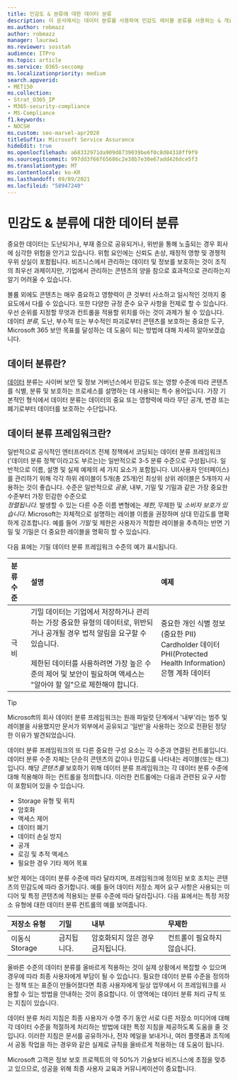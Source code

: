 ```yaml
---
title: 민감도 & 분류에 대한 데이터 분류
description: 이 문서에서는 데이터 분류를 사용하여 민감도 레이블 분류를 사용하는 & 개요를 Microsoft 365.
ms.author: robmazz
author: robmazz
manager: laurawi
ms.reviewer: sosstah
audience: ITPro
ms.topic: article
ms.service: O365-seccomp
ms.localizationpriority: medium
search.appverid:
- MET150
ms.collection:
- Strat_O365_IP
- M365-security-compliance
- MS-Compliance
f1.keywords:
- NOCSH
ms.custom: seo-marvel-apr2020
titleSuffix: Microsoft Service Assurance
hideEdit: true
ms.openlocfilehash: a68332971da909d8739039be6f0c8d84310ff9f9
ms.sourcegitcommit: 997dd3f66f65686c2e38b7e30e67add426dce5f3
ms.translationtype: MT
ms.contentlocale: ko-KR
ms.lasthandoff: 09/09/2021
ms.locfileid: "58947240"
---
```

# <a name="data-classification--sensitivity-label-taxonomy"></a>민감도 & 분류에 대한 데이터 분류

중요한 데이터는 도난되거나, 부재 중으로 공유되거나, 위반을 통해 노출되는 경우 회사에 심각한 위험을 안기고 있습니다. 위험 요인에는 신뢰도 손상, 재정적 영향 및 경쟁적 우위 상실이 포함됩니다. 비즈니스에서 관리하는 데이터 및 정보를 보호하는 것이 조직의 최우선 과제이지만, 기업에서 관리하는 콘텐츠의 양을 참으로 효과적으로 관리하는지 알기 어려울 수 있습니다.

볼륨 외에도 콘텐츠는 매우 중요하고 영향력이 큰 것부터 사소하고 일시적인 것까지 중요도에서 다를 수 있습니다. 또한 다양한 규정 준수 요구 사항을 전제로 할 수 있습니다. 우선 순위를 지정할 무엇과 컨트롤을 적용할 위치를 아는 것이 과제가 될 수 있습니다. 데이터 *분류,* 도난, 부수적 또는 부수적인 파괴로부터 콘텐츠를 보호하는 중요한 도구, Microsoft 365 보안 목표를 달성하는 데 도움이 되는 방법에 대해 자세히 알아보겠습니다.

## <a name="what-is-data-classification"></a>데이터 분류란?

[데이터](/microsoft-365/compliance/data-classification-overview) 분류는 사이버 보안 및 정보 거버넌스에서 민감도 또는 영향 수준에 따라 콘텐츠를 식별, 분류 및 보호하는 프로세스를 설명하는 데 사용되는 특수 용어입니다. 가장 기본적인 형식에서 데이터 분류는 데이터의 중요 또는 영향력에 따라 무단 공개, 변경 또는 폐기로부터 데이터를 보호하는 수단입니다.

## <a name="what-is-a-data-classification-framework"></a>데이터 분류 프레임워크란?

일반적으로 공식적인 엔터프라이즈 전체 정책에서 코딩되는 데이터 분류 프레임워크('데이터 분류 정책'이라고도 부르는)는 일반적으로 3-5 분류 수준으로 구성됩니다. 일반적으로 이름, 설명 및 실제 예제의 세 가지 요소가 포함됩니다. UI(사용자 인터페이스)를 관리하기 위해 각각 하위 레이블이 5개(총 25개)인 최상위 상위 레이블은 5개까지 사용하는 것이 좋습니다. 수준은 일반적으로 *공용,* 내부, 기밀 및 기밀과 같은 가장 중요한 수준부터 가장 민감한 수준으로   
 *정렬됩니다.* 발생할 수 있는 다른 수준 이름 변형에는 *제한,* 무제한 및 *소비자 보호가 있습니다.* Microsoft는 자체적으로 설명하는 레이블 이름을 권장하며 상대 민감도를 명확하게 강조합니다. 예를 들어 *기밀* 및 제한은 사용자가 적합한 레이블을  추측하는 반면 기밀 및 기밀은 더 중요한 레이블을 명확히 할 수 있습니다.   

다음 표에는 기밀 데이터  분류 프레임워크 수준의 예가 표시됩니다.

|**분류 수준**|**설명**|**예제**|
|:-----------------------|:--------------|:-----------|
| 극비 | 기밀 데이터는 기업에서 저장하거나 관리하는 가장 중요한 유형의 데이터로, 위반되거나 공개될 경우 법적 알림을 요구할 수 있습니다. <br><br> 제한된 데이터를 사용하려면 가장 높은 수준의 제어 및 보안이 필요하며 액세스는 "알아야 할 일"으로 제한해야 합니다. | 중요한 개인 식별 정보(중요한 PII) <br> Cardholder 데이터 <br> PHI(Protected Health Information) <br> 은행 계좌 데이터 |

>[!TIP]
>Microsoft의 회사 데이터 분류 프레임워크는 원래 파일럿 단계에서 '내부'라는 범주 및 레이블을 사용했지만 문서가 외부에서 공유되고 '일반'을 사용하는 것으로 전환된 정당한 이유가 발견되었습니다.

데이터 분류 프레임워크의 또 다른 중요한 구성 요소는 각 수준과 연결된 컨트롤입니다. 데이터 분류 수준 자체는 단순히 콘텐츠의 값이나 민감도를 나타내는 레이블(또는 태그)입니다. 해당 *콘텐츠를* 보호하기 위해 데이터 분류 프레임워크는 각 데이터 분류 수준에 대해 적용해야 하는 컨트롤을 정의합니다. 이러한 컨트롤에는 다음과 관련된 요구 사항이 포함되어 있을 수 있습니다.

- Storage 유형 및 위치
- 암호화
- 액세스 제어
- 데이터 폐기
- 데이터 손실 방지
- 공개
- 로깅 및 추적 액세스
- 필요한 경우 기타 제어 목표

보안 제어는 데이터 분류 수준에 따라 달라지며, 프레임워크에 정의된 보호 조치는 콘텐츠의 민감도에 따라 증가합니다. 예를 들어 데이터 저장소 제어 요구 사항은 사용되는 미디어 및 특정 콘텐츠에 적용되는 분류 수준에 따라 달라집니다. 다음 표에서는 특정 저장소 유형에 대한 데이터 분류 컨트롤의 예를 보여줍니다.

|**저장소 유형**|**기밀**|**내부**|**무제한**|
|:---------------|:---------------|:-----------|:---------------|
| 이동식 Storage | 금지됩니다. | 암호화되지 않은 경우 금지됩니다. | 컨트롤이 필요하지 않습니다. |

올바른 수준의 데이터 분류를 올바르게 적용하는 것이 실제 상황에서 복잡할 수 있으며 경우에 따라 최종 사용자에게 부담이 될 수 있습니다. 필요한 데이터 분류 수준을 정의하는 정책 또는 표준이 만들어졌다면 최종 사용자에게 일상 업무에서 이 프레임워크를 사용할 수 있는 방법을 안내하는 것이 중요합니다. 이 영역에는 데이터 분류 처리 규칙 또는 지침이 있습니다.

데이터 분류 처리 지침은 최종 사용자가 수명 주기 동안 서로 다른 저장소 미디어에 대해 각 데이터 수준을 적절하게 처리하는 방법에 대한 특정 지침을 제공하도록 도움을 줄 것입니다. 이러한 지침은 문서를 공유하거나, 전자 메일을 보내거나, 여러 플랫폼과 조직에서 공동 작업을 하는 경우와 같은 실제로 규칙을 올바르게 적용하는 데 도움이 됩니다.

Microsoft 고객은 정보 보호 프로젝트의 약 50%가 기술보다 비즈니스에 초점을 맞추고 있으므로, 성공을 위해 최종 사용자 교육과 커뮤니케이션이 중요합니다.
